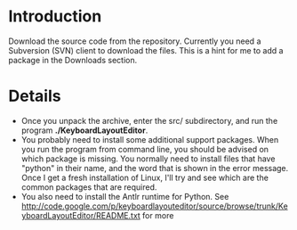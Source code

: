 # Introduction #

Download the source code from the repository. Currently you need a Subversion (SVN) client to download the files. This is a hint for me to add a package in the Downloads section.

# Details #

  * Once you unpack the archive, enter the src/ subdirectory, and run the program **./KeyboardLayoutEditor**.
  * You probably need to install some additional support packages. When you run the program from command line, you should be advised on which package is missing. You normally need to install files that have "python" in their name, and the word that is shown in the error message. Once I get a fresh installation of Linux, I'll try and see which are the common packages that are required.
  * You also need to install the Antlr runtime for Python. See http://code.google.com/p/keyboardlayouteditor/source/browse/trunk/KeyboardLayoutEditor/README.txt for more